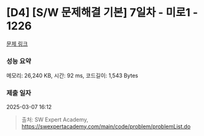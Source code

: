 # [D4] [S/W 문제해결 기본] 7일차 - 미로1 - 1226 

[문제 링크](https://swexpertacademy.com/main/code/problem/problemDetail.do?contestProbId=AV14vXUqAGMCFAYD) 

### 성능 요약

메모리: 26,240 KB, 시간: 92 ms, 코드길이: 1,543 Bytes

### 제출 일자

2025-03-07 16:12



> 출처: SW Expert Academy, https://swexpertacademy.com/main/code/problem/problemList.do